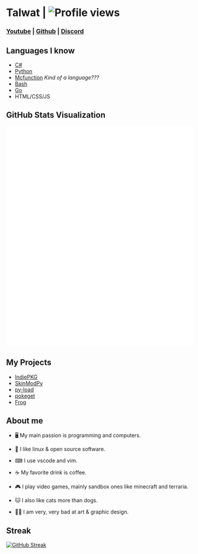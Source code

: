 # Talwat | ![Profile views](https://gpvc.arturio.dev/Talwat)

### [Youtube](https://www.youtube.com/channel/UCpO9FoLY3QBn7FmjG-UAgow) | [Github](https://github.com/talwat/datagen) | [Discord](https://discordid.netlify.app/?id=741143876563370086)

## Languages I know

* [C#](https://dotnet.microsoft.com/)
* [Python](https://python.org)
* [Mcfunction](https://minecraft.net) *Kind of a language???*
* [Bash](https://www.gnu.org/software/bash/)
* [Go](https://go.dev/)
* HTML/CSS/JS

## GitHub Stats Visualization

![](https://github.com/talwat/talwat/blob/master/generated/overview.svg)
![](https://github.com/talwat/talwat/blob/master/generated/languages.svg)

## My Projects

* [IndiePKG](https://github.com/talwat/indiepkg)
* [SkinModPy](https://github.com/talwat/skinmodpy)
* [py-load](https://github.com/talwat/py-load)
* [pokeget](https://github.com/talwat/pokeget)
* [Frog](https://github.com/talwat/frog)

## About me

* 🖥 My main passion is programming and computers.

* 🐧 I like linux & open source software.

* ⌨ I use vscode and vim.

* ☕ My favorite drink is coffee.

* 🎮 I play video games, mainly sandbox ones like minecraft and terraria.

* 🐱 I also like cats more than dogs.

* 🤷‍♀️ I am very, very bad at art & graphic design.

## Streak

[![GitHub Streak](https://github-readme-streak-stats.herokuapp.com?user=talwat&theme=dracula&hide_border=true&date_format=M%20j%5B%2C%20Y%5D)](https://git.io/streak-stats)
